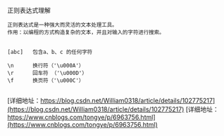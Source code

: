 

正则表达式理解
```
正则表达式是一种强大而灵活的文本处理工具。
作用：以编程的方式构造复杂的文本，并且对输入的字符进行搜索。


[abc]   包含a、b、c 的任何字符

\n      换行符（'\u000A'）
\r      回车符 （'\u000D'）
\f      换页符（'\u000C'）


```
[详细地址：https://blog.csdn.net/William0318/article/details/102775217](https://blog.csdn.net/William0318/article/details/102775217)
[详细地址：https://www.cnblogs.com/tongye/p/6963756.html](https://www.cnblogs.com/tongye/p/6963756.html)